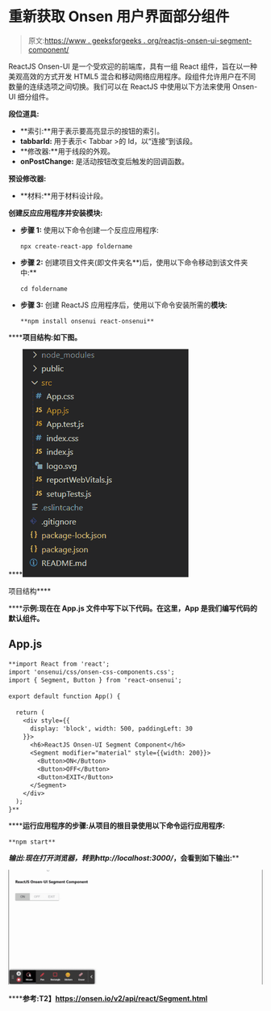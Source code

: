 # 重新获取 Onsen 用户界面部分组件

> 原文:[https://www . geeksforgeeks . org/reactjs-onsen-ui-segment-component/](https://www.geeksforgeeks.org/reactjs-onsen-ui-segment-component/)

ReactJS Onsen-UI 是一个受欢迎的前端库，具有一组 React 组件，旨在以一种美观高效的方式开发 HTML5 混合和移动网络应用程序。段组件允许用户在不同数量的连续选项之间切换。我们可以在 ReactJS 中使用以下方法来使用 Onsen-UI 细分组件。

**段位道具:**

*   **索引:**用于表示要高亮显示的按钮的索引。
*   **tabbarId:** 用于表示< Tabbar >的 Id，以“连接”到该段。
*   **修改器:**用于线段的外观。
*   **onPostChange:** 是活动按钮改变后触发的回调函数。

**预设修改器:**

*   **材料:**用于材料设计段。

**创建反应应用程序并安装模块:**

*   **步骤 1:** 使用以下命令创建一个反应应用程序:

    ```
    npx create-react-app foldername
    ```

*   **步骤 2:** 创建项目文件夹(即文件夹名**)后，使用以下命令移动到该文件夹中:**

    ```
    cd foldername
    ```

*   **步骤 3:** 创建 ReactJS 应用程序后，使用以下命令安装所需的****模块:****

    ```
    **npm install onsenui react-onsenui** 
    ```

******项目结构:**如下图。****

****![](img/f04ae0d8b722a9fff0bd9bd138b29c23.png)

项目结构**** 

******示例:**现在在 **App.js** 文件中写下以下代码。在这里，App 是我们编写代码的默认组件。****

## ****App.js****

```
**import React from 'react';
import 'onsenui/css/onsen-css-components.css';
import { Segment, Button } from 'react-onsenui';

export default function App() {

  return (
    <div style={{
      display: 'block', width: 500, paddingLeft: 30
    }}>
      <h6>ReactJS Onsen-UI Segment Component</h6>
      <Segment modifier="material" style={{width: 200}}>
        <Button>ON</Button>
        <Button>OFF</Button>
        <Button>EXIT</Button>
      </Segment>
    </div>
  );
}**
```

******运行应用程序的步骤:**从项目的根目录使用以下命令运行应用程序:****

```
**npm start**
```

******输出:**现在打开浏览器，转到***http://localhost:3000/***，会看到如下输出:****

****![](img/078452355d577a62012f5da37c6db3de.png)****

******参考:**T2】https://onsen.io/v2/api/react/Segment.html****
